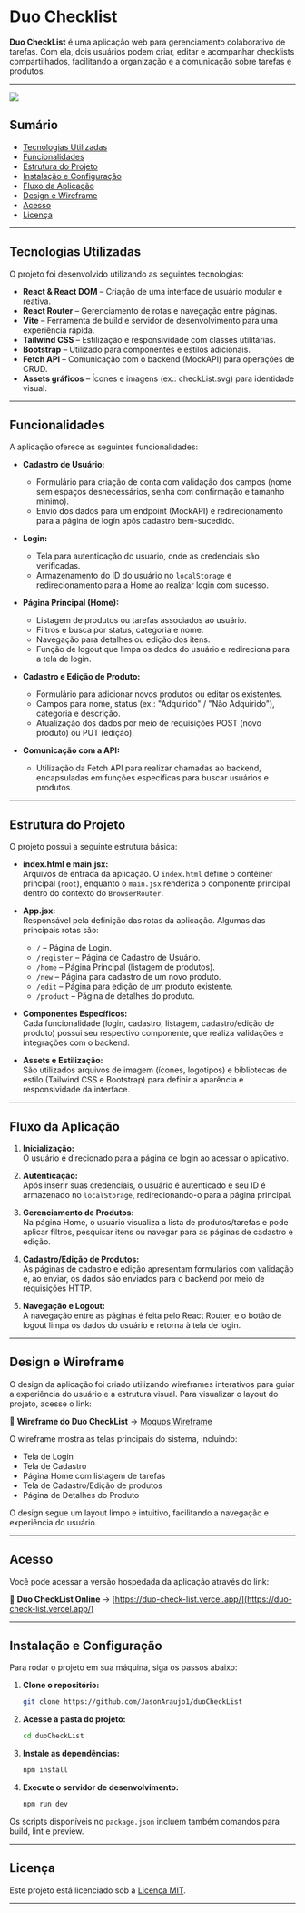 # Duo Checklist


**Duo CheckList** é uma aplicação web para gerenciamento colaborativo de tarefas. Com ela, dois usuários podem criar, editar e acompanhar checklists compartilhados, facilitando a organização e a comunicação sobre tarefas e produtos.

---
<img src="./duoCheckList/src/assets/print.PNG"/>
 



## Sumário  

- [Tecnologias Utilizadas](#tecnologias-utilizadas)  
- [Funcionalidades](#funcionalidades)  
- [Estrutura do Projeto](#estrutura-do-projeto)  
- [Instalação e Configuração](#instalação-e-configuração)  
- [Fluxo da Aplicação](#fluxo-da-aplicação)  
- [Design e Wireframe](#design-e-wireframe)  
- [Acesso](#acesso)  
- [Licença](#licença)  

---

## Tecnologias Utilizadas  

O projeto foi desenvolvido utilizando as seguintes tecnologias:  

- **React & React DOM** – Criação de uma interface de usuário modular e reativa.  
- **React Router** – Gerenciamento de rotas e navegação entre páginas.  
- **Vite** – Ferramenta de build e servidor de desenvolvimento para uma experiência rápida.  
- **Tailwind CSS** – Estilização e responsividade com classes utilitárias.  
- **Bootstrap** – Utilizado para componentes e estilos adicionais.  
- **Fetch API** – Comunicação com o backend (MockAPI) para operações de CRUD.  
- **Assets gráficos** – Ícones e imagens (ex.: checkList.svg) para identidade visual.  

---

## Funcionalidades  

A aplicação oferece as seguintes funcionalidades:  

- **Cadastro de Usuário:**  
  - Formulário para criação de conta com validação dos campos (nome sem espaços desnecessários, senha com confirmação e tamanho mínimo).  
  - Envio dos dados para um endpoint (MockAPI) e redirecionamento para a página de login após cadastro bem-sucedido.  

- **Login:**  
  - Tela para autenticação do usuário, onde as credenciais são verificadas.  
  - Armazenamento do ID do usuário no `localStorage` e redirecionamento para a Home ao realizar login com sucesso.  

- **Página Principal (Home):**  
  - Listagem de produtos ou tarefas associados ao usuário.  
  - Filtros e busca por status, categoria e nome.  
  - Navegação para detalhes ou edição dos itens.  
  - Função de logout que limpa os dados do usuário e redireciona para a tela de login.  

- **Cadastro e Edição de Produto:**  
  - Formulário para adicionar novos produtos ou editar os existentes.  
  - Campos para nome, status (ex.: "Adquirido" / "Não Adquirido"), categoria e descrição.  
  - Atualização dos dados por meio de requisições POST (novo produto) ou PUT (edição).  

- **Comunicação com a API:**  
  - Utilização da Fetch API para realizar chamadas ao backend, encapsuladas em funções específicas para buscar usuários e produtos.  

---

## Estrutura do Projeto  

O projeto possui a seguinte estrutura básica:  

- **index.html e main.jsx:**  
  Arquivos de entrada da aplicação. O `index.html` define o contêiner principal (`root`), enquanto o `main.jsx` renderiza o componente principal dentro do contexto do `BrowserRouter`.  

- **App.jsx:**  
  Responsável pela definição das rotas da aplicação. Algumas das principais rotas são:  
  - `/` – Página de Login.  
  - `/register` – Página de Cadastro de Usuário.  
  - `/home` – Página Principal (listagem de produtos).  
  - `/new` – Página para cadastro de um novo produto.  
  - `/edit` – Página para edição de um produto existente.  
  - `/product` – Página de detalhes do produto.  

- **Componentes Específicos:**  
  Cada funcionalidade (login, cadastro, listagem, cadastro/edição de produto) possui seu respectivo componente, que realiza validações e integrações com o backend.  

- **Assets e Estilização:**  
  São utilizados arquivos de imagem (ícones, logotipos) e bibliotecas de estilo (Tailwind CSS e Bootstrap) para definir a aparência e responsividade da interface.  

---


## Fluxo da Aplicação  

1. **Inicialização:**  
   O usuário é direcionado para a página de login ao acessar o aplicativo.  

2. **Autenticação:**  
   Após inserir suas credenciais, o usuário é autenticado e seu ID é armazenado no `localStorage`, redirecionando-o para a página principal.  

3. **Gerenciamento de Produtos:**  
   Na página Home, o usuário visualiza a lista de produtos/tarefas e pode aplicar filtros, pesquisar itens ou navegar para as páginas de cadastro e edição.  

4. **Cadastro/Edição de Produtos:**  
   As páginas de cadastro e edição apresentam formulários com validação e, ao enviar, os dados são enviados para o backend por meio de requisições HTTP.  

5. **Navegação e Logout:**  
   A navegação entre as páginas é feita pelo React Router, e o botão de logout limpa os dados do usuário e retorna à tela de login.  

---

## Design e Wireframe  

O design da aplicação foi criado utilizando wireframes interativos para guiar a experiência do usuário e a estrutura visual. Para visualizar o layout do projeto, acesse o link:  

🔗 **Wireframe do Duo CheckList** → [Moqups Wireframe](https://app.moqups.com/0v1WYebsFY33kii807RmGZYuwhvWyEbs/view/page/a7bc758b4)  

O wireframe mostra as telas principais do sistema, incluindo:  

- Tela de Login  
- Tela de Cadastro  
- Página Home com listagem de tarefas  
- Tela de Cadastro/Edição de produtos  
- Página de Detalhes do Produto  

O design segue um layout limpo e intuitivo, facilitando a navegação e experiência do usuário.  

---

## Acesso  

Você pode acessar a versão hospedada da aplicação através do link:  

🔗 **Duo CheckList Online** → [https://duo-check-list.vercel.app/](https://duo-check-list.vercel.app/)  

---
## Instalação e Configuração  

Para rodar o projeto em sua máquina, siga os passos abaixo:  

1. **Clone o repositório:**  
   ```sh  
   git clone https://github.com/JasonAraujo1/duoCheckList  
   ```  

2. **Acesse a pasta do projeto:**  
   ```sh  
   cd duoCheckList  
   ```  

3. **Instale as dependências:**  
   ```sh  
   npm install  
   ```  

4. **Execute o servidor de desenvolvimento:**  
   ```sh  
   npm run dev  
   ```  

Os scripts disponíveis no `package.json` incluem também comandos para build, lint e preview.  

---

## Licença  

Este projeto está licenciado sob a [Licença MIT](LICENSE).  

---

